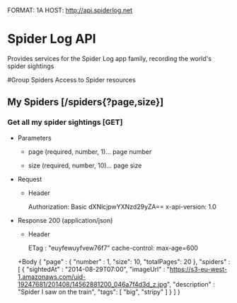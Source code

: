 FORMAT: 1A
HOST: http://api.spiderlog.net

# Spider Log API
Provides services for the Spider Log app family, recording the world's spider sightings

#Group Spiders
Access to Spider resources

## My Spiders [/spiders{?page,size}]
### Get all my spider sightings [GET]
+ Parameters

    + page (required, number, 1)... page number
    
    + size (required, number, 10)... page size
    
+ Request

    + Header
    
        Authorization: Basic dXNlcjpwYXNzd29yZA==
        x-api-version: 1.0
        
+ Response 200 (application/json)

    + Header
    
        ETag : "euyfewuyfvew76f7"
        cache-control: max-age=600
        
    +Body
        {
            "page" :
            {
                "number" : 1,
                "size": 10,
                "totalPages": 20
            },
            "spiders" :
            [
                {
                    "sightedAt" : "2014-08-29T07:00",
                    "imageUrl" : "https://s3-eu-west-1.amazonaws.com/uid-19247681/201408/14562881200_046a7f4d3d_z.jpg",
                    "description" : "Spider I saw on the train",
                    "tags": [
                        "big",
                        "stripy"
                    ]
                }
            ]
        }